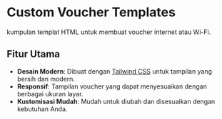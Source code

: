 # Custom Voucher Templates
 kumpulan templat HTML untuk membuat voucher internet atau Wi-Fi. 

## Fitur Utama

- **Desain Modern**: Dibuat dengan [Tailwind CSS](https://tailwindcss.com/) untuk tampilan yang bersih dan modern.
- **Responsif**: Tampilan voucher yang dapat menyesuaikan dengan berbagai ukuran layar.
- **Kustomisasi Mudah**: Mudah untuk diubah dan disesuaikan dengan kebutuhan Anda.





